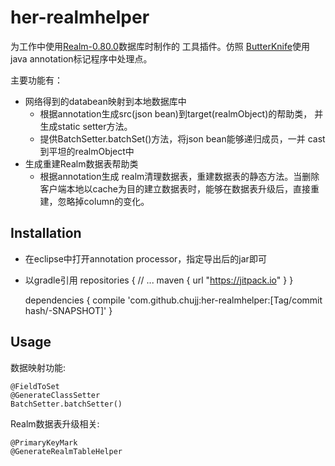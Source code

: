 # her-realmhelper

为工作中使用[Realm-0.80.0](https://github.com/realm/realm-java)数据库时制作的
工具插件。仿照
[ButterKnife](https://github.com/JakeWharton/butterknife)使用java
annotation标记程序中处理点。

主要功能有：

* 网络得到的databean映射到本地数据库中
    * 根据annotation生成src(json bean)到target(realmObject)的帮助类，
      并生成static setter方法。
    * 提供BatchSetter.batchSet()方法，将json bean能够递归成员，一并
      cast到平坦的realmObject中
* 生成重建Realm数据表帮助类
    * 根据annotation生成 realm清理数据表，重建数据表的静态方法。当删除
      客户端本地以cache为目的建立数据表时，能够在数据表升级后，直接重
      建，忽略掉column的变化。

## Installation

* 在eclipse中打开annotation processor，指定导出后的jar即可

* 以gradle引用
    repositories {
        // ...
        maven { url "https://jitpack.io" }
    }


    dependencies {
        compile 'com.github.chujj:her-realmhelper:[Tag/commit hash/-SNAPSHOT]'
    }



## Usage

数据映射功能:

    @FieldToSet
    @GenerateClassSetter
	BatchSetter.batchSetter()

Realm数据表升级相关:

    @PrimaryKeyMark
    @GenerateRealmTableHelper




